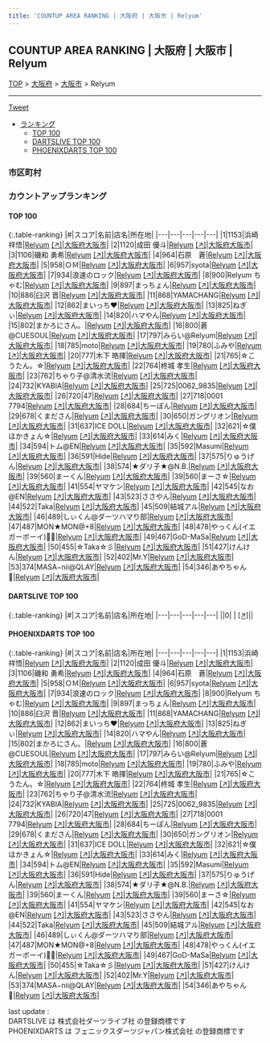 ```yaml
---
title: 'COUNTUP AREA RANKING | 大阪府 | 大阪市 | Relyum'
---
```

## COUNTUP AREA RANKING | 大阪府 | 大阪市 | Relyum

[TOP](/darts/rank/) > [大阪府](/darts/rank/大阪府/) > [大阪市](/darts/rank/大阪府/大阪市/) > Relyum

___

<a href="https://twitter.com/share?ref_src=twsrc%5Etfw" data-text="COUNTUP AREA RANKING | 大阪府大阪市Relyum" class="twitter-share-button" data-hashtags="DARTSLIVE,PHOENIXDARTS,darts,ダーツ" data-show-count="false">Tweet</a>

* [ランキング](#カウントアップランキング)
    * [TOP 100](#top-100)
    * [DARTSLIVE TOP 100](#dartslive-top-100)
    * [PHOENIXDARTS TOP 100](#phoenixdarts-top-100)

### 市区町村

<ul>

</ul>

### カウントアップランキング

#### TOP 100



{:.table-ranking}
|#|スコア|名前|店名|所在地|
|---|---|---|---|---|
|1|1153|<span class="rank-name-pd">浜崎祥悟</span>|<a href="/darts/rank/shops/88310.html">Relyum</a> <a href="https://vs.phoenixdarts.com/jp/shop/shopDetailInfo/s_88310?s_seq=88310">[↗]</a>|<a href="/darts/rank/大阪府/大阪市">大阪府大阪市</a>|
|2|1120|<span class="rank-name-pd">成田 優斗</span>|<a href="/darts/rank/shops/88310.html">Relyum</a> <a href="https://vs.phoenixdarts.com/jp/shop/shopDetailInfo/s_88310?s_seq=88310">[↗]</a>|<a href="/darts/rank/大阪府/大阪市">大阪府大阪市</a>|
|3|1106|<span class="rank-name-pd">磯和 勇希</span>|<a href="/darts/rank/shops/88310.html">Relyum</a> <a href="https://vs.phoenixdarts.com/jp/shop/shopDetailInfo/s_88310?s_seq=88310">[↗]</a>|<a href="/darts/rank/大阪府/大阪市">大阪府大阪市</a>|
|4|964|<span class="rank-name-pd">石原　蒼</span>|<a href="/darts/rank/shops/88310.html">Relyum</a> <a href="https://vs.phoenixdarts.com/jp/shop/shopDetailInfo/s_88310?s_seq=88310">[↗]</a>|<a href="/darts/rank/大阪府/大阪市">大阪府大阪市</a>|
|5|958|<span class="rank-name-pd">ＯＭ</span>|<a href="/darts/rank/shops/88310.html">Relyum</a> <a href="https://vs.phoenixdarts.com/jp/shop/shopDetailInfo/s_88310?s_seq=88310">[↗]</a>|<a href="/darts/rank/大阪府/大阪市">大阪府大阪市</a>|
|6|957|<span class="rank-name-pd">syota</span>|<a href="/darts/rank/shops/88310.html">Relyum</a> <a href="https://vs.phoenixdarts.com/jp/shop/shopDetailInfo/s_88310?s_seq=88310">[↗]</a>|<a href="/darts/rank/大阪府/大阪市">大阪府大阪市</a>|
|7|934|<span class="rank-name-pd">浪速のロック</span>|<a href="/darts/rank/shops/88310.html">Relyum</a> <a href="https://vs.phoenixdarts.com/jp/shop/shopDetailInfo/s_88310?s_seq=88310">[↗]</a>|<a href="/darts/rank/大阪府/大阪市">大阪府大阪市</a>|
|8|900|<span class="rank-name-pd">Relyum ちゃむ</span>|<a href="/darts/rank/shops/88310.html">Relyum</a> <a href="https://vs.phoenixdarts.com/jp/shop/shopDetailInfo/s_88310?s_seq=88310">[↗]</a>|<a href="/darts/rank/大阪府/大阪市">大阪府大阪市</a>|
|9|897|<span class="rank-name-pd">まっちょん</span>|<a href="/darts/rank/shops/88310.html">Relyum</a> <a href="https://vs.phoenixdarts.com/jp/shop/shopDetailInfo/s_88310?s_seq=88310">[↗]</a>|<a href="/darts/rank/大阪府/大阪市">大阪府大阪市</a>|
|10|886|<span class="rank-name-pd">臼沢 晋</span>|<a href="/darts/rank/shops/88310.html">Relyum</a> <a href="https://vs.phoenixdarts.com/jp/shop/shopDetailInfo/s_88310?s_seq=88310">[↗]</a>|<a href="/darts/rank/大阪府/大阪市">大阪府大阪市</a>|
|11|868|<span class="rank-name-pd">YAMACHANG</span>|<a href="/darts/rank/shops/88310.html">Relyum</a> <a href="https://vs.phoenixdarts.com/jp/shop/shopDetailInfo/s_88310?s_seq=88310">[↗]</a>|<a href="/darts/rank/大阪府/大阪市">大阪府大阪市</a>|
|12|862|<span class="rank-name-pd">まいっち❤︎</span>|<a href="/darts/rank/shops/88310.html">Relyum</a> <a href="https://vs.phoenixdarts.com/jp/shop/shopDetailInfo/s_88310?s_seq=88310">[↗]</a>|<a href="/darts/rank/大阪府/大阪市">大阪府大阪市</a>|
|13|825|<span class="rank-name-pd">ねぎぃ</span>|<a href="/darts/rank/shops/88310.html">Relyum</a> <a href="https://vs.phoenixdarts.com/jp/shop/shopDetailInfo/s_88310?s_seq=88310">[↗]</a>|<a href="/darts/rank/大阪府/大阪市">大阪府大阪市</a>|
|14|820|<span class="rank-name-pd">ハマやん</span>|<a href="/darts/rank/shops/88310.html">Relyum</a> <a href="https://vs.phoenixdarts.com/jp/shop/shopDetailInfo/s_88310?s_seq=88310">[↗]</a>|<a href="/darts/rank/大阪府/大阪市">大阪府大阪市</a>|
|15|802|<span class="rank-name-pd">まかろにさん。</span>|<a href="/darts/rank/shops/88310.html">Relyum</a> <a href="https://vs.phoenixdarts.com/jp/shop/shopDetailInfo/s_88310?s_seq=88310">[↗]</a>|<a href="/darts/rank/大阪府/大阪市">大阪府大阪市</a>|
|16|800|<span class="rank-name-pd">蒼@CUESOUL</span>|<a href="/darts/rank/shops/88310.html">Relyum</a> <a href="https://vs.phoenixdarts.com/jp/shop/shopDetailInfo/s_88310?s_seq=88310">[↗]</a>|<a href="/darts/rank/大阪府/大阪市">大阪府大阪市</a>|
|17|797|<span class="rank-name-pd">みらい@Relyum</span>|<a href="/darts/rank/shops/88310.html">Relyum</a> <a href="https://vs.phoenixdarts.com/jp/shop/shopDetailInfo/s_88310?s_seq=88310">[↗]</a>|<a href="/darts/rank/大阪府/大阪市">大阪府大阪市</a>|
|18|785|<span class="rank-name-pd">moto</span>|<a href="/darts/rank/shops/88310.html">Relyum</a> <a href="https://vs.phoenixdarts.com/jp/shop/shopDetailInfo/s_88310?s_seq=88310">[↗]</a>|<a href="/darts/rank/大阪府/大阪市">大阪府大阪市</a>|
|19|780|<span class="rank-name-pd">ふみや</span>|<a href="/darts/rank/shops/88310.html">Relyum</a> <a href="https://vs.phoenixdarts.com/jp/shop/shopDetailInfo/s_88310?s_seq=88310">[↗]</a>|<a href="/darts/rank/大阪府/大阪市">大阪府大阪市</a>|
|20|777|<span class="rank-name-pd"><span class="pro-icon-pd"></span>木下 皓揮</span>|<a href="/darts/rank/shops/88310.html">Relyum</a> <a href="https://vs.phoenixdarts.com/jp/shop/shopDetailInfo/s_88310?s_seq=88310">[↗]</a>|<a href="/darts/rank/大阪府/大阪市">大阪府大阪市</a>|
|21|765|<span class="rank-name-pd">☆こうたん。☆</span>|<a href="/darts/rank/shops/88310.html">Relyum</a> <a href="https://vs.phoenixdarts.com/jp/shop/shopDetailInfo/s_88310?s_seq=88310">[↗]</a>|<a href="/darts/rank/大阪府/大阪市">大阪府大阪市</a>|
|22|764|<span class="rank-name-pd">柊城 孝生</span>|<a href="/darts/rank/shops/88310.html">Relyum</a> <a href="https://vs.phoenixdarts.com/jp/shop/shopDetailInfo/s_88310?s_seq=88310">[↗]</a>|<a href="/darts/rank/大阪府/大阪市">大阪府大阪市</a>|
|23|762|<span class="rank-name-pd">ちゃり子@清水流</span>|<a href="/darts/rank/shops/88310.html">Relyum</a> <a href="https://vs.phoenixdarts.com/jp/shop/shopDetailInfo/s_88310?s_seq=88310">[↗]</a>|<a href="/darts/rank/大阪府/大阪市">大阪府大阪市</a>|
|24|732|<span class="rank-name-pd">KYABIA</span>|<a href="/darts/rank/shops/88310.html">Relyum</a> <a href="https://vs.phoenixdarts.com/jp/shop/shopDetailInfo/s_88310?s_seq=88310">[↗]</a>|<a href="/darts/rank/大阪府/大阪市">大阪府大阪市</a>|
|25|725|<span class="rank-name-pd">0062_9835</span>|<a href="/darts/rank/shops/88310.html">Relyum</a> <a href="https://vs.phoenixdarts.com/jp/shop/shopDetailInfo/s_88310?s_seq=88310">[↗]</a>|<a href="/darts/rank/大阪府/大阪市">大阪府大阪市</a>|
|26|720|<span class="rank-name-pd">47</span>|<a href="/darts/rank/shops/88310.html">Relyum</a> <a href="https://vs.phoenixdarts.com/jp/shop/shopDetailInfo/s_88310?s_seq=88310">[↗]</a>|<a href="/darts/rank/大阪府/大阪市">大阪府大阪市</a>|
|27|718|<span class="rank-name-pd">0001 7794</span>|<a href="/darts/rank/shops/88310.html">Relyum</a> <a href="https://vs.phoenixdarts.com/jp/shop/shopDetailInfo/s_88310?s_seq=88310">[↗]</a>|<a href="/darts/rank/大阪府/大阪市">大阪府大阪市</a>|
|28|684|<span class="rank-name-pd">ちーぽん</span>|<a href="/darts/rank/shops/88310.html">Relyum</a> <a href="https://vs.phoenixdarts.com/jp/shop/shopDetailInfo/s_88310?s_seq=88310">[↗]</a>|<a href="/darts/rank/大阪府/大阪市">大阪府大阪市</a>|
|29|678|<span class="rank-name-pd">くまださん</span>|<a href="/darts/rank/shops/88310.html">Relyum</a> <a href="https://vs.phoenixdarts.com/jp/shop/shopDetailInfo/s_88310?s_seq=88310">[↗]</a>|<a href="/darts/rank/大阪府/大阪市">大阪府大阪市</a>|
|30|650|<span class="rank-name-pd">ガングリオン</span>|<a href="/darts/rank/shops/88310.html">Relyum</a> <a href="https://vs.phoenixdarts.com/jp/shop/shopDetailInfo/s_88310?s_seq=88310">[↗]</a>|<a href="/darts/rank/大阪府/大阪市">大阪府大阪市</a>|
|31|637|<span class="rank-name-pd">ICE DOLL</span>|<a href="/darts/rank/shops/88310.html">Relyum</a> <a href="https://vs.phoenixdarts.com/jp/shop/shopDetailInfo/s_88310?s_seq=88310">[↗]</a>|<a href="/darts/rank/大阪府/大阪市">大阪府大阪市</a>|
|32|621|<span class="rank-name-pd">☆僕ほかきょん☆</span>|<a href="/darts/rank/shops/88310.html">Relyum</a> <a href="https://vs.phoenixdarts.com/jp/shop/shopDetailInfo/s_88310?s_seq=88310">[↗]</a>|<a href="/darts/rank/大阪府/大阪市">大阪府大阪市</a>|
|33|614|<span class="rank-name-pd">みく</span>|<a href="/darts/rank/shops/88310.html">Relyum</a> <a href="https://vs.phoenixdarts.com/jp/shop/shopDetailInfo/s_88310?s_seq=88310">[↗]</a>|<a href="/darts/rank/大阪府/大阪市">大阪府大阪市</a>|
|34|594|<span class="rank-name-pd">トム@EN</span>|<a href="/darts/rank/shops/88310.html">Relyum</a> <a href="https://vs.phoenixdarts.com/jp/shop/shopDetailInfo/s_88310?s_seq=88310">[↗]</a>|<a href="/darts/rank/大阪府/大阪市">大阪府大阪市</a>|
|35|592|<span class="rank-name-pd">Masumi</span>|<a href="/darts/rank/shops/88310.html">Relyum</a> <a href="https://vs.phoenixdarts.com/jp/shop/shopDetailInfo/s_88310?s_seq=88310">[↗]</a>|<a href="/darts/rank/大阪府/大阪市">大阪府大阪市</a>|
|36|591|<span class="rank-name-pd">Hide</span>|<a href="/darts/rank/shops/88310.html">Relyum</a> <a href="https://vs.phoenixdarts.com/jp/shop/shopDetailInfo/s_88310?s_seq=88310">[↗]</a>|<a href="/darts/rank/大阪府/大阪市">大阪府大阪市</a>|
|37|575|<span class="rank-name-pd">りゅうげん</span>|<a href="/darts/rank/shops/88310.html">Relyum</a> <a href="https://vs.phoenixdarts.com/jp/shop/shopDetailInfo/s_88310?s_seq=88310">[↗]</a>|<a href="/darts/rank/大阪府/大阪市">大阪府大阪市</a>|
|38|574|<span class="rank-name-pd">★ダリ子★@N.B.</span>|<a href="/darts/rank/shops/88310.html">Relyum</a> <a href="https://vs.phoenixdarts.com/jp/shop/shopDetailInfo/s_88310?s_seq=88310">[↗]</a>|<a href="/darts/rank/大阪府/大阪市">大阪府大阪市</a>|
|39|560|<span class="rank-name-pd">まーくん</span>|<a href="/darts/rank/shops/88310.html">Relyum</a> <a href="https://vs.phoenixdarts.com/jp/shop/shopDetailInfo/s_88310?s_seq=88310">[↗]</a>|<a href="/darts/rank/大阪府/大阪市">大阪府大阪市</a>|
|39|560|<span class="rank-name-pd">まーさ☆</span>|<a href="/darts/rank/shops/88310.html">Relyum</a> <a href="https://vs.phoenixdarts.com/jp/shop/shopDetailInfo/s_88310?s_seq=88310">[↗]</a>|<a href="/darts/rank/大阪府/大阪市">大阪府大阪市</a>|
|41|554|<span class="rank-name-pd">ヤマケン</span>|<a href="/darts/rank/shops/88310.html">Relyum</a> <a href="https://vs.phoenixdarts.com/jp/shop/shopDetailInfo/s_88310?s_seq=88310">[↗]</a>|<a href="/darts/rank/大阪府/大阪市">大阪府大阪市</a>|
|42|545|<span class="rank-name-pd">なお@EN</span>|<a href="/darts/rank/shops/88310.html">Relyum</a> <a href="https://vs.phoenixdarts.com/jp/shop/shopDetailInfo/s_88310?s_seq=88310">[↗]</a>|<a href="/darts/rank/大阪府/大阪市">大阪府大阪市</a>|
|43|523|<span class="rank-name-pd">ささやん</span>|<a href="/darts/rank/shops/88310.html">Relyum</a> <a href="https://vs.phoenixdarts.com/jp/shop/shopDetailInfo/s_88310?s_seq=88310">[↗]</a>|<a href="/darts/rank/大阪府/大阪市">大阪府大阪市</a>|
|44|522|<span class="rank-name-pd">Taka</span>|<a href="/darts/rank/shops/88310.html">Relyum</a> <a href="https://vs.phoenixdarts.com/jp/shop/shopDetailInfo/s_88310?s_seq=88310">[↗]</a>|<a href="/darts/rank/大阪府/大阪市">大阪府大阪市</a>|
|45|509|<span class="rank-name-pd">結城アル</span>|<a href="/darts/rank/shops/88310.html">Relyum</a> <a href="https://vs.phoenixdarts.com/jp/shop/shopDetailInfo/s_88310?s_seq=88310">[↗]</a>|<a href="/darts/rank/大阪府/大阪市">大阪府大阪市</a>|
|46|489|<span class="rank-name-pd">しぃくん@ダーツハマり部</span>|<a href="/darts/rank/shops/88310.html">Relyum</a> <a href="https://vs.phoenixdarts.com/jp/shop/shopDetailInfo/s_88310?s_seq=88310">[↗]</a>|<a href="/darts/rank/大阪府/大阪市">大阪府大阪市</a>|
|47|487|<span class="rank-name-pd">MON★MON@+8</span>|<a href="/darts/rank/shops/88310.html">Relyum</a> <a href="https://vs.phoenixdarts.com/jp/shop/shopDetailInfo/s_88310?s_seq=88310">[↗]</a>|<a href="/darts/rank/大阪府/大阪市">大阪府大阪市</a>|
|48|478|<span class="rank-name-pd">やっくん(イエガーボーイ)🎃👻</span>|<a href="/darts/rank/shops/88310.html">Relyum</a> <a href="https://vs.phoenixdarts.com/jp/shop/shopDetailInfo/s_88310?s_seq=88310">[↗]</a>|<a href="/darts/rank/大阪府/大阪市">大阪府大阪市</a>|
|49|467|<span class="rank-name-pd">GoD-MaSa</span>|<a href="/darts/rank/shops/88310.html">Relyum</a> <a href="https://vs.phoenixdarts.com/jp/shop/shopDetailInfo/s_88310?s_seq=88310">[↗]</a>|<a href="/darts/rank/大阪府/大阪市">大阪府大阪市</a>|
|50|455|<span class="rank-name-pd">☆Taka☆彡</span>|<a href="/darts/rank/shops/88310.html">Relyum</a> <a href="https://vs.phoenixdarts.com/jp/shop/shopDetailInfo/s_88310?s_seq=88310">[↗]</a>|<a href="/darts/rank/大阪府/大阪市">大阪府大阪市</a>|
|51|427|<span class="rank-name-pd">けんけん</span>|<a href="/darts/rank/shops/88310.html">Relyum</a> <a href="https://vs.phoenixdarts.com/jp/shop/shopDetailInfo/s_88310?s_seq=88310">[↗]</a>|<a href="/darts/rank/大阪府/大阪市">大阪府大阪市</a>|
|52|402|<span class="rank-name-pd">Mr.Y</span>|<a href="/darts/rank/shops/88310.html">Relyum</a> <a href="https://vs.phoenixdarts.com/jp/shop/shopDetailInfo/s_88310?s_seq=88310">[↗]</a>|<a href="/darts/rank/大阪府/大阪市">大阪府大阪市</a>|
|53|374|<span class="rank-name-pd">MASA−nii@QLAY</span>|<a href="/darts/rank/shops/88310.html">Relyum</a> <a href="https://vs.phoenixdarts.com/jp/shop/shopDetailInfo/s_88310?s_seq=88310">[↗]</a>|<a href="/darts/rank/大阪府/大阪市">大阪府大阪市</a>|
|54|346|<span class="rank-name-pd">あやちゃん🤍</span>|<a href="/darts/rank/shops/88310.html">Relyum</a> <a href="https://vs.phoenixdarts.com/jp/shop/shopDetailInfo/s_88310?s_seq=88310">[↗]</a>|<a href="/darts/rank/大阪府/大阪市">大阪府大阪市</a>|


#### DARTSLIVE TOP 100



{:.table-ranking}
|#|スコア|名前|店名|所在地|
|---|---|---|---|---|
||0|<span class="rank-name-dl"> </span>|<a href="/darts/rank/shops/.html"></a> <a href="">[↗]</a>|<a href="/darts/rank//"></a>|


#### PHOENIXDARTS TOP 100



{:.table-ranking}
|#|スコア|名前|店名|所在地|
|---|---|---|---|---|
|1|1153|<span class="rank-name-pd">浜崎祥悟</span>|<a href="/darts/rank/shops/88310.html">Relyum</a> <a href="https://vs.phoenixdarts.com/jp/shop/shopDetailInfo/s_88310?s_seq=88310">[↗]</a>|<a href="/darts/rank/大阪府/大阪市">大阪府大阪市</a>|
|2|1120|<span class="rank-name-pd">成田 優斗</span>|<a href="/darts/rank/shops/88310.html">Relyum</a> <a href="https://vs.phoenixdarts.com/jp/shop/shopDetailInfo/s_88310?s_seq=88310">[↗]</a>|<a href="/darts/rank/大阪府/大阪市">大阪府大阪市</a>|
|3|1106|<span class="rank-name-pd">磯和 勇希</span>|<a href="/darts/rank/shops/88310.html">Relyum</a> <a href="https://vs.phoenixdarts.com/jp/shop/shopDetailInfo/s_88310?s_seq=88310">[↗]</a>|<a href="/darts/rank/大阪府/大阪市">大阪府大阪市</a>|
|4|964|<span class="rank-name-pd">石原　蒼</span>|<a href="/darts/rank/shops/88310.html">Relyum</a> <a href="https://vs.phoenixdarts.com/jp/shop/shopDetailInfo/s_88310?s_seq=88310">[↗]</a>|<a href="/darts/rank/大阪府/大阪市">大阪府大阪市</a>|
|5|958|<span class="rank-name-pd">ＯＭ</span>|<a href="/darts/rank/shops/88310.html">Relyum</a> <a href="https://vs.phoenixdarts.com/jp/shop/shopDetailInfo/s_88310?s_seq=88310">[↗]</a>|<a href="/darts/rank/大阪府/大阪市">大阪府大阪市</a>|
|6|957|<span class="rank-name-pd">syota</span>|<a href="/darts/rank/shops/88310.html">Relyum</a> <a href="https://vs.phoenixdarts.com/jp/shop/shopDetailInfo/s_88310?s_seq=88310">[↗]</a>|<a href="/darts/rank/大阪府/大阪市">大阪府大阪市</a>|
|7|934|<span class="rank-name-pd">浪速のロック</span>|<a href="/darts/rank/shops/88310.html">Relyum</a> <a href="https://vs.phoenixdarts.com/jp/shop/shopDetailInfo/s_88310?s_seq=88310">[↗]</a>|<a href="/darts/rank/大阪府/大阪市">大阪府大阪市</a>|
|8|900|<span class="rank-name-pd">Relyum ちゃむ</span>|<a href="/darts/rank/shops/88310.html">Relyum</a> <a href="https://vs.phoenixdarts.com/jp/shop/shopDetailInfo/s_88310?s_seq=88310">[↗]</a>|<a href="/darts/rank/大阪府/大阪市">大阪府大阪市</a>|
|9|897|<span class="rank-name-pd">まっちょん</span>|<a href="/darts/rank/shops/88310.html">Relyum</a> <a href="https://vs.phoenixdarts.com/jp/shop/shopDetailInfo/s_88310?s_seq=88310">[↗]</a>|<a href="/darts/rank/大阪府/大阪市">大阪府大阪市</a>|
|10|886|<span class="rank-name-pd">臼沢 晋</span>|<a href="/darts/rank/shops/88310.html">Relyum</a> <a href="https://vs.phoenixdarts.com/jp/shop/shopDetailInfo/s_88310?s_seq=88310">[↗]</a>|<a href="/darts/rank/大阪府/大阪市">大阪府大阪市</a>|
|11|868|<span class="rank-name-pd">YAMACHANG</span>|<a href="/darts/rank/shops/88310.html">Relyum</a> <a href="https://vs.phoenixdarts.com/jp/shop/shopDetailInfo/s_88310?s_seq=88310">[↗]</a>|<a href="/darts/rank/大阪府/大阪市">大阪府大阪市</a>|
|12|862|<span class="rank-name-pd">まいっち❤︎</span>|<a href="/darts/rank/shops/88310.html">Relyum</a> <a href="https://vs.phoenixdarts.com/jp/shop/shopDetailInfo/s_88310?s_seq=88310">[↗]</a>|<a href="/darts/rank/大阪府/大阪市">大阪府大阪市</a>|
|13|825|<span class="rank-name-pd">ねぎぃ</span>|<a href="/darts/rank/shops/88310.html">Relyum</a> <a href="https://vs.phoenixdarts.com/jp/shop/shopDetailInfo/s_88310?s_seq=88310">[↗]</a>|<a href="/darts/rank/大阪府/大阪市">大阪府大阪市</a>|
|14|820|<span class="rank-name-pd">ハマやん</span>|<a href="/darts/rank/shops/88310.html">Relyum</a> <a href="https://vs.phoenixdarts.com/jp/shop/shopDetailInfo/s_88310?s_seq=88310">[↗]</a>|<a href="/darts/rank/大阪府/大阪市">大阪府大阪市</a>|
|15|802|<span class="rank-name-pd">まかろにさん。</span>|<a href="/darts/rank/shops/88310.html">Relyum</a> <a href="https://vs.phoenixdarts.com/jp/shop/shopDetailInfo/s_88310?s_seq=88310">[↗]</a>|<a href="/darts/rank/大阪府/大阪市">大阪府大阪市</a>|
|16|800|<span class="rank-name-pd">蒼@CUESOUL</span>|<a href="/darts/rank/shops/88310.html">Relyum</a> <a href="https://vs.phoenixdarts.com/jp/shop/shopDetailInfo/s_88310?s_seq=88310">[↗]</a>|<a href="/darts/rank/大阪府/大阪市">大阪府大阪市</a>|
|17|797|<span class="rank-name-pd">みらい@Relyum</span>|<a href="/darts/rank/shops/88310.html">Relyum</a> <a href="https://vs.phoenixdarts.com/jp/shop/shopDetailInfo/s_88310?s_seq=88310">[↗]</a>|<a href="/darts/rank/大阪府/大阪市">大阪府大阪市</a>|
|18|785|<span class="rank-name-pd">moto</span>|<a href="/darts/rank/shops/88310.html">Relyum</a> <a href="https://vs.phoenixdarts.com/jp/shop/shopDetailInfo/s_88310?s_seq=88310">[↗]</a>|<a href="/darts/rank/大阪府/大阪市">大阪府大阪市</a>|
|19|780|<span class="rank-name-pd">ふみや</span>|<a href="/darts/rank/shops/88310.html">Relyum</a> <a href="https://vs.phoenixdarts.com/jp/shop/shopDetailInfo/s_88310?s_seq=88310">[↗]</a>|<a href="/darts/rank/大阪府/大阪市">大阪府大阪市</a>|
|20|777|<span class="rank-name-pd"><span class="pro-icon-pd"></span>木下 皓揮</span>|<a href="/darts/rank/shops/88310.html">Relyum</a> <a href="https://vs.phoenixdarts.com/jp/shop/shopDetailInfo/s_88310?s_seq=88310">[↗]</a>|<a href="/darts/rank/大阪府/大阪市">大阪府大阪市</a>|
|21|765|<span class="rank-name-pd">☆こうたん。☆</span>|<a href="/darts/rank/shops/88310.html">Relyum</a> <a href="https://vs.phoenixdarts.com/jp/shop/shopDetailInfo/s_88310?s_seq=88310">[↗]</a>|<a href="/darts/rank/大阪府/大阪市">大阪府大阪市</a>|
|22|764|<span class="rank-name-pd">柊城 孝生</span>|<a href="/darts/rank/shops/88310.html">Relyum</a> <a href="https://vs.phoenixdarts.com/jp/shop/shopDetailInfo/s_88310?s_seq=88310">[↗]</a>|<a href="/darts/rank/大阪府/大阪市">大阪府大阪市</a>|
|23|762|<span class="rank-name-pd">ちゃり子@清水流</span>|<a href="/darts/rank/shops/88310.html">Relyum</a> <a href="https://vs.phoenixdarts.com/jp/shop/shopDetailInfo/s_88310?s_seq=88310">[↗]</a>|<a href="/darts/rank/大阪府/大阪市">大阪府大阪市</a>|
|24|732|<span class="rank-name-pd">KYABIA</span>|<a href="/darts/rank/shops/88310.html">Relyum</a> <a href="https://vs.phoenixdarts.com/jp/shop/shopDetailInfo/s_88310?s_seq=88310">[↗]</a>|<a href="/darts/rank/大阪府/大阪市">大阪府大阪市</a>|
|25|725|<span class="rank-name-pd">0062_9835</span>|<a href="/darts/rank/shops/88310.html">Relyum</a> <a href="https://vs.phoenixdarts.com/jp/shop/shopDetailInfo/s_88310?s_seq=88310">[↗]</a>|<a href="/darts/rank/大阪府/大阪市">大阪府大阪市</a>|
|26|720|<span class="rank-name-pd">47</span>|<a href="/darts/rank/shops/88310.html">Relyum</a> <a href="https://vs.phoenixdarts.com/jp/shop/shopDetailInfo/s_88310?s_seq=88310">[↗]</a>|<a href="/darts/rank/大阪府/大阪市">大阪府大阪市</a>|
|27|718|<span class="rank-name-pd">0001 7794</span>|<a href="/darts/rank/shops/88310.html">Relyum</a> <a href="https://vs.phoenixdarts.com/jp/shop/shopDetailInfo/s_88310?s_seq=88310">[↗]</a>|<a href="/darts/rank/大阪府/大阪市">大阪府大阪市</a>|
|28|684|<span class="rank-name-pd">ちーぽん</span>|<a href="/darts/rank/shops/88310.html">Relyum</a> <a href="https://vs.phoenixdarts.com/jp/shop/shopDetailInfo/s_88310?s_seq=88310">[↗]</a>|<a href="/darts/rank/大阪府/大阪市">大阪府大阪市</a>|
|29|678|<span class="rank-name-pd">くまださん</span>|<a href="/darts/rank/shops/88310.html">Relyum</a> <a href="https://vs.phoenixdarts.com/jp/shop/shopDetailInfo/s_88310?s_seq=88310">[↗]</a>|<a href="/darts/rank/大阪府/大阪市">大阪府大阪市</a>|
|30|650|<span class="rank-name-pd">ガングリオン</span>|<a href="/darts/rank/shops/88310.html">Relyum</a> <a href="https://vs.phoenixdarts.com/jp/shop/shopDetailInfo/s_88310?s_seq=88310">[↗]</a>|<a href="/darts/rank/大阪府/大阪市">大阪府大阪市</a>|
|31|637|<span class="rank-name-pd">ICE DOLL</span>|<a href="/darts/rank/shops/88310.html">Relyum</a> <a href="https://vs.phoenixdarts.com/jp/shop/shopDetailInfo/s_88310?s_seq=88310">[↗]</a>|<a href="/darts/rank/大阪府/大阪市">大阪府大阪市</a>|
|32|621|<span class="rank-name-pd">☆僕ほかきょん☆</span>|<a href="/darts/rank/shops/88310.html">Relyum</a> <a href="https://vs.phoenixdarts.com/jp/shop/shopDetailInfo/s_88310?s_seq=88310">[↗]</a>|<a href="/darts/rank/大阪府/大阪市">大阪府大阪市</a>|
|33|614|<span class="rank-name-pd">みく</span>|<a href="/darts/rank/shops/88310.html">Relyum</a> <a href="https://vs.phoenixdarts.com/jp/shop/shopDetailInfo/s_88310?s_seq=88310">[↗]</a>|<a href="/darts/rank/大阪府/大阪市">大阪府大阪市</a>|
|34|594|<span class="rank-name-pd">トム@EN</span>|<a href="/darts/rank/shops/88310.html">Relyum</a> <a href="https://vs.phoenixdarts.com/jp/shop/shopDetailInfo/s_88310?s_seq=88310">[↗]</a>|<a href="/darts/rank/大阪府/大阪市">大阪府大阪市</a>|
|35|592|<span class="rank-name-pd">Masumi</span>|<a href="/darts/rank/shops/88310.html">Relyum</a> <a href="https://vs.phoenixdarts.com/jp/shop/shopDetailInfo/s_88310?s_seq=88310">[↗]</a>|<a href="/darts/rank/大阪府/大阪市">大阪府大阪市</a>|
|36|591|<span class="rank-name-pd">Hide</span>|<a href="/darts/rank/shops/88310.html">Relyum</a> <a href="https://vs.phoenixdarts.com/jp/shop/shopDetailInfo/s_88310?s_seq=88310">[↗]</a>|<a href="/darts/rank/大阪府/大阪市">大阪府大阪市</a>|
|37|575|<span class="rank-name-pd">りゅうげん</span>|<a href="/darts/rank/shops/88310.html">Relyum</a> <a href="https://vs.phoenixdarts.com/jp/shop/shopDetailInfo/s_88310?s_seq=88310">[↗]</a>|<a href="/darts/rank/大阪府/大阪市">大阪府大阪市</a>|
|38|574|<span class="rank-name-pd">★ダリ子★@N.B.</span>|<a href="/darts/rank/shops/88310.html">Relyum</a> <a href="https://vs.phoenixdarts.com/jp/shop/shopDetailInfo/s_88310?s_seq=88310">[↗]</a>|<a href="/darts/rank/大阪府/大阪市">大阪府大阪市</a>|
|39|560|<span class="rank-name-pd">まーくん</span>|<a href="/darts/rank/shops/88310.html">Relyum</a> <a href="https://vs.phoenixdarts.com/jp/shop/shopDetailInfo/s_88310?s_seq=88310">[↗]</a>|<a href="/darts/rank/大阪府/大阪市">大阪府大阪市</a>|
|39|560|<span class="rank-name-pd">まーさ☆</span>|<a href="/darts/rank/shops/88310.html">Relyum</a> <a href="https://vs.phoenixdarts.com/jp/shop/shopDetailInfo/s_88310?s_seq=88310">[↗]</a>|<a href="/darts/rank/大阪府/大阪市">大阪府大阪市</a>|
|41|554|<span class="rank-name-pd">ヤマケン</span>|<a href="/darts/rank/shops/88310.html">Relyum</a> <a href="https://vs.phoenixdarts.com/jp/shop/shopDetailInfo/s_88310?s_seq=88310">[↗]</a>|<a href="/darts/rank/大阪府/大阪市">大阪府大阪市</a>|
|42|545|<span class="rank-name-pd">なお@EN</span>|<a href="/darts/rank/shops/88310.html">Relyum</a> <a href="https://vs.phoenixdarts.com/jp/shop/shopDetailInfo/s_88310?s_seq=88310">[↗]</a>|<a href="/darts/rank/大阪府/大阪市">大阪府大阪市</a>|
|43|523|<span class="rank-name-pd">ささやん</span>|<a href="/darts/rank/shops/88310.html">Relyum</a> <a href="https://vs.phoenixdarts.com/jp/shop/shopDetailInfo/s_88310?s_seq=88310">[↗]</a>|<a href="/darts/rank/大阪府/大阪市">大阪府大阪市</a>|
|44|522|<span class="rank-name-pd">Taka</span>|<a href="/darts/rank/shops/88310.html">Relyum</a> <a href="https://vs.phoenixdarts.com/jp/shop/shopDetailInfo/s_88310?s_seq=88310">[↗]</a>|<a href="/darts/rank/大阪府/大阪市">大阪府大阪市</a>|
|45|509|<span class="rank-name-pd">結城アル</span>|<a href="/darts/rank/shops/88310.html">Relyum</a> <a href="https://vs.phoenixdarts.com/jp/shop/shopDetailInfo/s_88310?s_seq=88310">[↗]</a>|<a href="/darts/rank/大阪府/大阪市">大阪府大阪市</a>|
|46|489|<span class="rank-name-pd">しぃくん@ダーツハマり部</span>|<a href="/darts/rank/shops/88310.html">Relyum</a> <a href="https://vs.phoenixdarts.com/jp/shop/shopDetailInfo/s_88310?s_seq=88310">[↗]</a>|<a href="/darts/rank/大阪府/大阪市">大阪府大阪市</a>|
|47|487|<span class="rank-name-pd">MON★MON@+8</span>|<a href="/darts/rank/shops/88310.html">Relyum</a> <a href="https://vs.phoenixdarts.com/jp/shop/shopDetailInfo/s_88310?s_seq=88310">[↗]</a>|<a href="/darts/rank/大阪府/大阪市">大阪府大阪市</a>|
|48|478|<span class="rank-name-pd">やっくん(イエガーボーイ)🎃👻</span>|<a href="/darts/rank/shops/88310.html">Relyum</a> <a href="https://vs.phoenixdarts.com/jp/shop/shopDetailInfo/s_88310?s_seq=88310">[↗]</a>|<a href="/darts/rank/大阪府/大阪市">大阪府大阪市</a>|
|49|467|<span class="rank-name-pd">GoD-MaSa</span>|<a href="/darts/rank/shops/88310.html">Relyum</a> <a href="https://vs.phoenixdarts.com/jp/shop/shopDetailInfo/s_88310?s_seq=88310">[↗]</a>|<a href="/darts/rank/大阪府/大阪市">大阪府大阪市</a>|
|50|455|<span class="rank-name-pd">☆Taka☆彡</span>|<a href="/darts/rank/shops/88310.html">Relyum</a> <a href="https://vs.phoenixdarts.com/jp/shop/shopDetailInfo/s_88310?s_seq=88310">[↗]</a>|<a href="/darts/rank/大阪府/大阪市">大阪府大阪市</a>|
|51|427|<span class="rank-name-pd">けんけん</span>|<a href="/darts/rank/shops/88310.html">Relyum</a> <a href="https://vs.phoenixdarts.com/jp/shop/shopDetailInfo/s_88310?s_seq=88310">[↗]</a>|<a href="/darts/rank/大阪府/大阪市">大阪府大阪市</a>|
|52|402|<span class="rank-name-pd">Mr.Y</span>|<a href="/darts/rank/shops/88310.html">Relyum</a> <a href="https://vs.phoenixdarts.com/jp/shop/shopDetailInfo/s_88310?s_seq=88310">[↗]</a>|<a href="/darts/rank/大阪府/大阪市">大阪府大阪市</a>|
|53|374|<span class="rank-name-pd">MASA−nii@QLAY</span>|<a href="/darts/rank/shops/88310.html">Relyum</a> <a href="https://vs.phoenixdarts.com/jp/shop/shopDetailInfo/s_88310?s_seq=88310">[↗]</a>|<a href="/darts/rank/大阪府/大阪市">大阪府大阪市</a>|
|54|346|<span class="rank-name-pd">あやちゃん🤍</span>|<a href="/darts/rank/shops/88310.html">Relyum</a> <a href="https://vs.phoenixdarts.com/jp/shop/shopDetailInfo/s_88310?s_seq=88310">[↗]</a>|<a href="/darts/rank/大阪府/大阪市">大阪府大阪市</a>|


<div class="footer border-top border-gray-light mt-5 pt-3 text-right text-gray">
    last update : <span style="font-weight: italic" id="foot_last_modified"></span><br />
    DARTSLIVE は 株式会社ダーツライブ社 の登録商標です<br />
    PHOENIXDARTS は フェニックスダーツジャパン株式会社 の登録商標です<br />
</div>

<script src="https://cdnjs.cloudflare.com/ajax/libs/jquery.tablesorter/2.31.3/js/jquery.tablesorter.min.js" integrity="sha512-qzgd5cYSZcosqpzpn7zF2ZId8f/8CHmFKZ8j7mU4OUXTNRd5g+ZHBPsgKEwoqxCtdQvExE5LprwwPAgoicguNg==" crossorigin="anonymous" referrerpolicy="no-referrer"></script>
<link rel="stylesheet" href="https://cdnjs.cloudflare.com/ajax/libs/jquery.tablesorter/2.31.3/css/theme.default.min.css" integrity="sha512-wghhOJkjQX0Lh3NSWvNKeZ0ZpNn+SPVXX1Qyc9OCaogADktxrBiBdKGDoqVUOyhStvMBmJQ8ZdMHiR3wuEq8+w==" crossorigin="anonymous" referrerpolicy="no-referrer" />
<script>
$(function() {
    $(".table-ranking").tablesorter({sortList:[[0, 0]]});
    $("#foot_last_modified").text(formatDate(new Date(document.lastModified), 'yyyy-MM-dd HH:mm:ss'));
});
</script>

<script async src="https://platform.twitter.com/widgets.js" charset="utf-8"></script>